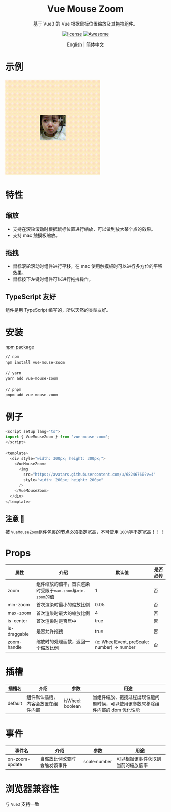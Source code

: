 <div align="center">
  <h1>Vue Mouse Zoom</h1>
</div>

<div align="center">

基于 Vue3 的 Vue 根据鼠标位置缩放及其拖拽组件。

[![license](https://img.shields.io/badge/license-MIT-blue.svg)](https://github.com/arco-design/arco-design/blob/main/LICENSE)
[![Awesome](https://cdn.rawgit.com/sindresorhus/awesome/d7305f38d29fed78fa85652e3a63e154dd8e8829/media/badge.svg)](https://github.com/zhaoyuqiqi/mouse-zoom)

</div>

<div align="center">

[English](./README.md) | 简体中文

</div>

# 示例

![alt text](20240531174402_rec_.gif)

# 特性

## 缩放

- 支持在滚轮滚动时根据鼠标位置进行缩放，可以做到放大某个点的效果。
- 支持 mac 触摸板缩放。

## 拖拽

- 鼠标滚轮滚动时组件进行平移，在 mac 使用触摸板时可以进行多方位的平移效果。
- 鼠标按下左键时组件可以进行拖拽操作。

## TypeScript 友好

组件是用 TypeScript 编写的，所以天然的类型友好。

# 安装

[npm package](https://www.npmjs.com/package/vue-mouse-zoom)

```bash
// npm
npm install vue-mouse-zoom

// yarn
yarn add vue-mouse-zoom

// pnpm
pnpm add vue-mouse-zoom
```

# 例子

```typescript
<script setup lang="ts">
import { VueMouseZoom } from 'vue-mouse-zoom';
</script>

<template>
  <div style="width: 300px; height: 300px;">
    <VueMouseZoom>
      <img
        src="https://avatars.githubusercontent.com/u/68246760?v=4"
        style="width: 200px; height: 200px"
      />
    </VueMouseZoom>
  </div>
</template>

```

## 注意 📢

被 `VueMouseZoom`组件包裹的节点必须指定宽高，不可使用 `100%`等不定宽高！！！

# Props

| 属性         | 介绍                                                       | 默认值                                      | 是否必传 |
| ------------ | ---------------------------------------------------------- | ------------------------------------------- | -------- |
| zoom         | 组件缩放的倍率，首次渲染时受限于`max-zoom`与`min-zoom`的值 | 1                                           | 否       |
| min-zoom     | 首次渲染时最小的缩放比例                                   | 0.05                                        | 否       |
| max-zoom     | 首次渲染时最大的缩放比例                                   | 4                                           | 否       |
| is-center    | 首次渲染时是否居中                                         | true                                        | 否       |
| is-draggable | 是否允许拖拽                                               | true                                        | 否       |
| zoom-handle  | 缩放时的处理函数，返回一个缩放比例                         | (e: WheelEvent, preScale: number) => number | 否       |

# 插槽

| 插槽名  | 介绍                               | 参数             | 用途                                                                              |
| ------- | ---------------------------------- | ---------------- | --------------------------------------------------------------------------------- |
| default | 组件默认插槽，内容会放置在组件内部 | isWheel: boolean | 当组件缩放、拖拽过程出现性能问题时候，可以使用该参数来移除组件内部的 dom 优化性能 |

# 事件

| 事件名         | 介绍                         | 参数         | 用途                               |
| -------------- | ---------------------------- | ------------ | ---------------------------------- |
| on-zoom-update | 当缩放比例改变时会触发该事件 | scale:number | 可以根据该事件获取到当前的缩放倍率 |

# 浏览器兼容性

与 `Vue3` 支持一致
